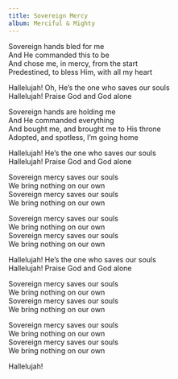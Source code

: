 ```yaml
---
title: Sovereign Mercy
album: Merciful & Mighty
---
```

Sovereign hands bled for me   
And He commanded this to be   
And chose me, in mercy, from the start  
Predestined, to bless Him, with all my heart  

Hallelujah! Oh, He’s the one who saves our souls   
Hallelujah! Praise God and God alone   

Sovereign hands are holding me   
And He commanded everything   
And bought me, and brought me to His throne  
Adopted, and spotless, I’m going home  

Hallelujah! He’s the one who saves our souls   
Hallelujah! Praise God and God alone   

Sovereign mercy saves our souls   
We bring nothing on our own   
Sovereign mercy saves our souls   
We bring nothing on our own   

Sovereign mercy saves our souls   
We bring nothing on our own   
Sovereign mercy saves our souls   
We bring nothing on our own   

Hallelujah! He’s the one who saves our souls   
Hallelujah! Praise God and God alone   

Sovereign mercy saves our souls   
We bring nothing on our own   
Sovereign mercy saves our souls   
We bring nothing on our own   

Sovereign mercy saves our souls   
We bring nothing on our own   
Sovereign mercy saves our souls   
We bring nothing on our own   

Hallelujah!  